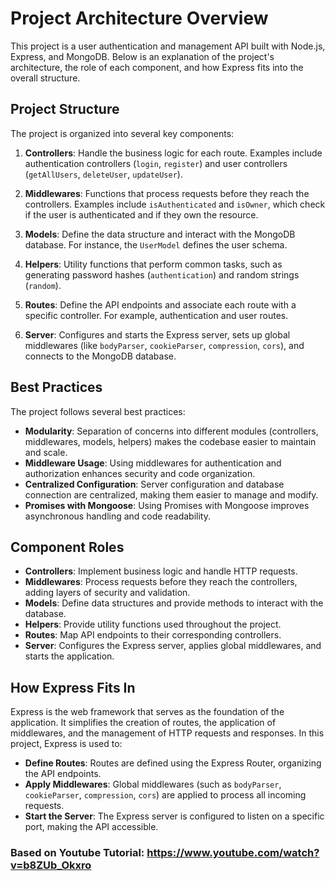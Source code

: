 # Project Architecture Overview

This project is a user authentication and management API built with Node.js, Express, and MongoDB. Below is an explanation of the project's architecture, the role of each component, and how Express fits into the overall structure.

## Project Structure

The project is organized into several key components:

1. **Controllers**: Handle the business logic for each route. Examples include authentication controllers (`login`, `register`) and user controllers (`getAllUsers`, `deleteUser`, `updateUser`).

2. **Middlewares**: Functions that process requests before they reach the controllers. Examples include `isAuthenticated` and `isOwner`, which check if the user is authenticated and if they own the resource.

3. **Models**: Define the data structure and interact with the MongoDB database. For instance, the `UserModel` defines the user schema.

4. **Helpers**: Utility functions that perform common tasks, such as generating password hashes (`authentication`) and random strings (`random`).

5. **Routes**: Define the API endpoints and associate each route with a specific controller. For example, authentication and user routes.

6. **Server**: Configures and starts the Express server, sets up global middlewares (like `bodyParser`, `cookieParser`, `compression`, `cors`), and connects to the MongoDB database.

## Best Practices

The project follows several best practices:

- **Modularity**: Separation of concerns into different modules (controllers, middlewares, models, helpers) makes the codebase easier to maintain and scale.
- **Middleware Usage**: Using middlewares for authentication and authorization enhances security and code organization.
- **Centralized Configuration**: Server configuration and database connection are centralized, making them easier to manage and modify.
- **Promises with Mongoose**: Using Promises with Mongoose improves asynchronous handling and code readability.

## Component Roles

- **Controllers**: Implement business logic and handle HTTP requests.
- **Middlewares**: Process requests before they reach the controllers, adding layers of security and validation.
- **Models**: Define data structures and provide methods to interact with the database.
- **Helpers**: Provide utility functions used throughout the project.
- **Routes**: Map API endpoints to their corresponding controllers.
- **Server**: Configures the Express server, applies global middlewares, and starts the application.

## How Express Fits In

Express is the web framework that serves as the foundation of the application. It simplifies the creation of routes, the application of middlewares, and the management of HTTP requests and responses. In this project, Express is used to:

- **Define Routes**: Routes are defined using the Express Router, organizing the API endpoints.
- **Apply Middlewares**: Global middlewares (such as `bodyParser`, `cookieParser`, `compression`, `cors`) are applied to process all incoming requests.
- **Start the Server**: The Express server is configured to listen on a specific port, making the API accessible.

### Based on Youtube Tutorial: https://www.youtube.com/watch?v=b8ZUb_Okxro
